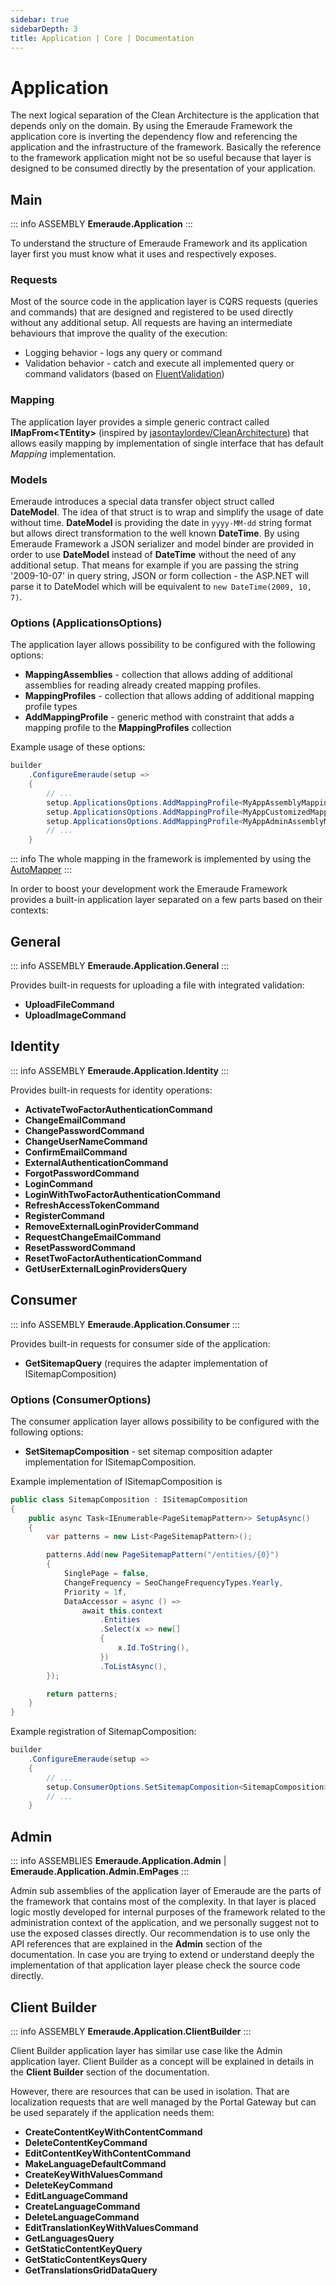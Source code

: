 ```yaml
---
sidebar: true
sidebarDepth: 3
title: Application | Core | Documentation
---
```

# Application

The next logical separation of the Clean Architecture is the application that depends only on the domain.
By using the Emeraude Framework the application core is inverting the dependency flow and referencing the application and
the infrastructure of the framework. Basically the reference to the framework application might not be so useful because
that layer is designed to be consumed directly by the presentation of your application.

## Main

::: info ASSEMBLY
**Emeraude.Application**
:::

To understand the structure of Emeraude Framework and its application layer first you must know what it uses and respectively exposes.

### Requests
Most of the source code in the application layer is CQRS requests (queries and commands) that are designed and registered to be
used directly without any additional setup. All requests are having an intermediate behaviours that improve the quality
of the execution:

- Logging behavior - logs any query or command
- Validation behavior - catch and execute all implemented query or command validators (based on [FluentValidation](https://fluentvalidation.net/))

### Mapping
The application layer provides a simple generic contract called **IMapFrom\<TEntity>**
(inspired by [jasontaylordev/CleanArchitecture](https://github.com/jasontaylordev/CleanArchitecture)) that allows easily
mapping by implementation of single interface that has default *Mapping* implementation.

### Models
Emeraude introduces a special data transfer object struct called **DateModel**. The idea of that struct is to wrap and simplify 
the usage of date without time. **DateModel** is providing the date in ``yyyy-MM-dd`` string format but allows direct transformation
to the well known **DateTime**. By using Emeraude Framework a JSON serializer and model binder are provided in order to use 
**DateModel** instead of **DateTime** without the need of any additional setup. That means for example if you are passing the string
'2009-10-07' in query string, JSON or form collection - the ASP.NET will parse it to DateModel which will be equivalent to 
``new DateTime(2009, 10, 7)``.

### Options (ApplicationsOptions)

The application layer allows possibility to be configured with the following options:

- **MappingAssemblies** - collection that allows adding of additional assemblies for reading already created mapping profiles.
- **MappingProfiles** - collection that allows adding of additional mapping profile types
- **AddMappingProfile** - generic method with constraint that adds a mapping profile to the **MappingProfiles** collection

Example usage of these options:
```csharp
builder
    .ConfigureEmeraude(setup =>
    {
        // ...
        setup.ApplicationsOptions.AddMappingProfile<MyAppAssemblyMappingProfile>();
        setup.ApplicationsOptions.AddMappingProfile<MyAppCustomizedMappingProfile>();
        setup.ApplicationsOptions.AddMappingProfile<MyAppAdminAssemblyMappingProfile>();
        // ...
    }
```

::: info
The whole mapping in the framework is implemented by using the [AutoMapper](https://automapper.org/)
:::

In order to boost your development work the Emeraude Framework provides a built-in application layer separated on a few parts
based on their contexts:

## General
::: info ASSEMBLY
**Emeraude.Application.General**
:::

Provides built-in requests for uploading a file with integrated validation:
- **UploadFileCommand**
- **UploadImageCommand**


## Identity
::: info ASSEMBLY
**Emeraude.Application.Identity**
:::

Provides built-in requests for identity operations:
- **ActivateTwoFactorAuthenticationCommand**
- **ChangeEmailCommand**
- **ChangePasswordCommand**
- **ChangeUserNameCommand**
- **ConfirmEmailCommand**
- **ExternalAuthenticationCommand**
- **ForgotPasswordCommand**
- **LoginCommand**
- **LoginWithTwoFactorAuthenticationCommand**
- **RefreshAccessTokenCommand**
- **RegisterCommand**
- **RemoveExternalLoginProviderCommand**
- **RequestChangeEmailCommand**
- **ResetPasswordCommand**
- **ResetTwoFactorAuthenticationCommand**
- **GetUserExternalLoginProvidersQuery**

## Consumer
::: info ASSEMBLY
**Emeraude.Application.Consumer**
:::

Provides built-in requests for consumer side of the application:

- **GetSitemapQuery** (requires the adapter implementation of ISitemapComposition)

### Options (ConsumerOptions)

The consumer application layer allows possibility to be configured with the following options:

- **SetSitemapComposition** - set sitemap composition adapter implementation for ISitemapComposition.

Example implementation of ISitemapComposition is
```csharp
public class SitemapComposition : ISitemapComposition
{
    public async Task<IEnumerable<PageSitemapPattern>> SetupAsync()
    {
        var patterns = new List<PageSitemapPattern>();

        patterns.Add(new PageSitemapPattern("/entities/{0}")
        {
            SinglePage = false,
            ChangeFrequency = SeoChangeFrequencyTypes.Yearly,
            Priority = 1f,
            DataAccessor = async () =>
                await this.context
                    .Entities
                    .Select(x => new[]
                    {
                        x.Id.ToString(),
                    })
                    .ToListAsync(),
        });

        return patterns;
    }
}
```

Example registration of SitemapComposition:
```csharp
builder
    .ConfigureEmeraude(setup =>
    {
        // ...
        setup.ConsumerOptions.SetSitemapComposition<SitemapComposition>();
        // ...
    }
```

## Admin
::: info ASSEMBLIES
**Emeraude.Application.Admin** | **Emeraude.Application.Admin.EmPages**
:::

Admin sub assemblies of the application layer of Emeraude are the parts of the framework that contains most of the complexity.
In that layer is placed logic mostly developed for internal purposes of the framework related to the administration context of the application,
and we personally suggest not to use the exposed classes directly. Our recommendation is to use only the API references that are
explained in the **Admin** section of the documentation. In case you are trying to extend or understand deeply the implementation
of that application layer please check the source code directly.

## Client Builder
::: info ASSEMBLY
**Emeraude.Application.ClientBuilder**
:::

Client Builder application layer has similar use case like the Admin application layer. Client Builder as a concept will be explained
in details in the **Client Builder** section of the documentation.

However, there are resources that can be used in isolation. That are localization requests that are well managed by the
Portal Gateway but can be used separately if the application needs them:

- **CreateContentKeyWithContentCommand**
- **DeleteContentKeyCommand**
- **EditContentKeyWithContentCommand**
- **MakeLanguageDefaultCommand**
- **CreateKeyWithValuesCommand**
- **DeleteKeyCommand**
- **EditLanguageCommand**
- **CreateLanguageCommand**
- **DeleteLanguageCommand**
- **EditTranslationKeyWithValuesCommand**
- **GetLanguagesQuery**
- **GetStaticContentKeyQuery**
- **GetStaticContentKeysQuery**
- **GetTranslationsGridDataQuery**
